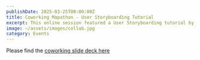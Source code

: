 ```yaml
---
publishDate: 2025-03-25T00:00:00Z
title: Coworking Mapathon - User Storyboarding Tutorial
excerpt: This online session featured a User Storyboarding tutorial by Nils Bonfils and Reyna Wu. We also had coworking time for team projects.
image: ~/assets/images/collab.jpg
category: Events
---
```


Please find the [coworking slide deck here](/20250325_workshop.pdf)
